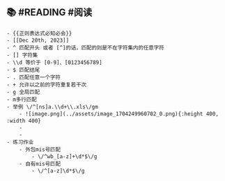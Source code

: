 ## 📚 #READING #阅读
	- {{正则表达式必知必会}}
	- [[Dec 20th, 2023]]
	- ^ 匹配开头 或者 [^]的话，匹配的则是不在字符集内的任意字符
	- [] 字符集
	- \\d 等价于 [0-9]、[0123456789]
	- $ 匹配结尾
	- . 匹配任意一个字符
	- + 允许以之前的字符重复若干次
	- g 全局匹配
	- m多行匹配
	- 举例 \/^[ns]a.\\d+\\.xls\/gm
		- ![image.png](../assets/image_1704249960702_0.png){:height 400, :width 400}
		-
		-
	- 练习作业
		- 外包mis号匹配
			- \/^wb_[a-z]+\d*$\/g
		- 自有mis号匹配
			- \/^[a-z]\d*$\/g